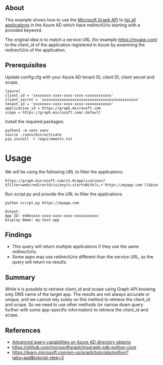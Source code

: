 ## About
This example shows how to use the [Microsoft Graph API](https://docs.microsoft.com/en-us/graph/api/resources/azure-ad-overview?view=graph-rest-1.0) to [list all applications](https://learn.microsoft.com/en-us/graph/api/application-list?view=graph-rest-1.0&tabs=http) in the Azure AD which have redirectUris starting with a provided keyword.

The original idea is to match a service URL (for example https://myapp.com) to the client_id of the application registered in Azure by examining the redirectUris of the application.

## Prerequisites
Update config.cfg with your Azure AD tenant ID, client ID, client secret and scope.
```
[azure]
client_id = 'xxxxxxxx-xxxx-xxxx-xxxx-xxxxxxxxxxxx'
client_secret = 'xxxxxxxxxxxxxxxxxxxxxxxxxxxxxxxxxxxxxxxxxxxx'
tenant_id = 'xxxxxxxx-xxxx-xxxx-xxxx-xxxxxxxxxxxx'
application_id = https://graph.microsoft.com
scope = https://graph.microsoft.com/.default
```

Install the required packages:
```
python3 -m venv venv
source ./venv/bin/activate
pip install -r requirements.txt
```

# Usage
We will be using the following URL to filter the applications. 

```
https://graph.microsoft.com/v1.0/applications?$filter=web/redirectUris/any(s:startsWith(s,+'https://myapp.com'))&$count=true&$select=appId,displayName
```

Run script.py and provide the URL to filter the applications.
```
python script.py https://myapp.com

Output:
App ID: ed4exxxx-xxxx-xxxx-xxxx-xxxxxxxxxxx
Display Name: my-test-app
```

## Findings
- This query will return multiple applications if they use the same redirectUris.  
- Some apps may use redirectUris different than the service URL, so the query will return no results.

## Summary
While it is possible to retrieve client_id and scope using Graph API knowing only DNS name of the target app. The results are not always accurate or unique, and we cannot rely solely on this method to retrieve the client_id and scope. So we need to use other methods (or narrow down query further with some app-specific information) to retrieve the client_id and scope.




## References
- [Advanced query capabilities on Azure AD directory objects](https://learn.microsoft.com/en-us/graph/aad-advanced-queries?tabs=http)
- https://github.com/microsoftgraph/msgraph-sdk-python-core
- https://learn.microsoft.com/en-us/graph/tutorials/python?tabs=aad&tutorial-step=3
